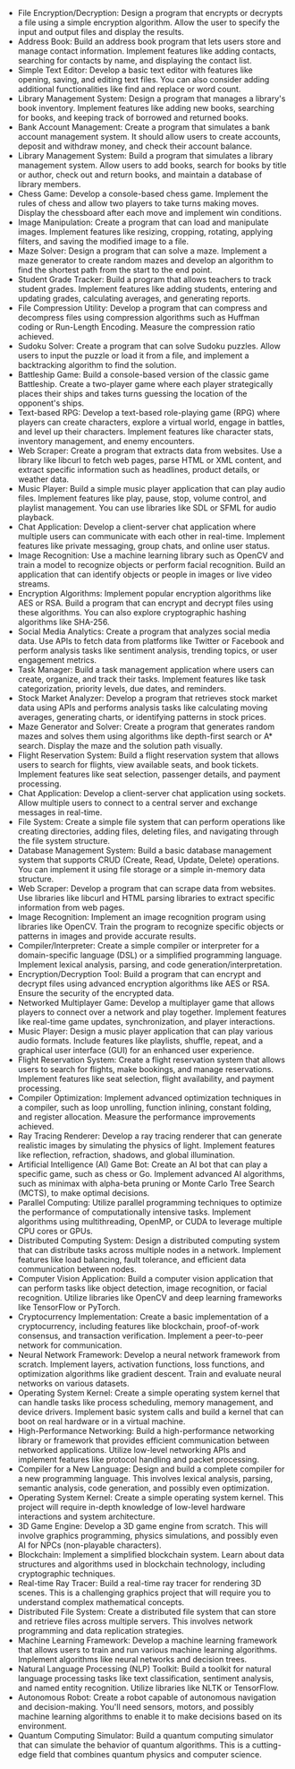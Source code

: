 * File Encryption/Decryption: Design a program that encrypts or decrypts a file using a simple encryption algorithm. Allow the user to specify the input and output files and display the results.
* Address Book: Build an address book program that lets users store and manage contact information. Implement features like adding contacts, searching for contacts by name, and displaying the contact list.
* Simple Text Editor: Develop a basic text editor with features like opening, saving, and editing text files. You can also consider adding additional functionalities like find and replace or word count.
* Library Management System: Design a program that manages a library's book inventory. Implement features like adding new books, searching for books, and keeping track of borrowed and returned books.
* Bank Account Management: Create a program that simulates a bank account management system. It should allow users to create accounts, deposit and withdraw money, and check their account balance.
* Library Management System: Build a program that simulates a library management system. Allow users to add books, search for books by title or author, check out and return books, and maintain a database of library members.
* Chess Game: Develop a console-based chess game. Implement the rules of chess and allow two players to take turns making moves. Display the chessboard after each move and implement win conditions.
* Image Manipulation: Create a program that can load and manipulate images. Implement features like resizing, cropping, rotating, applying filters, and saving the modified image to a file.
* Maze Solver: Design a program that can solve a maze. Implement a maze generator to create random mazes and develop an algorithm to find the shortest path from the start to the end point.
* Student Grade Tracker: Build a program that allows teachers to track student grades. Implement features like adding students, entering and updating grades, calculating averages, and generating reports.
* File Compression Utility: Develop a program that can compress and decompress files using compression algorithms such as Huffman coding or Run-Length Encoding. Measure the compression ratio achieved.
* Sudoku Solver: Create a program that can solve Sudoku puzzles. Allow users to input the puzzle or load it from a file, and implement a backtracking algorithm to find the solution.
* Battleship Game: Build a console-based version of the classic game Battleship. Create a two-player game where each player strategically places their ships and takes turns guessing the location of the opponent's ships.
* Text-based RPG: Develop a text-based role-playing game (RPG) where players can create characters, explore a virtual world, engage in battles, and level up their characters. Implement features like character stats, inventory management, and enemy encounters.
* Web Scraper: Create a program that extracts data from websites. Use a library like libcurl to fetch web pages, parse HTML or XML content, and extract specific information such as headlines, product details, or weather data.
* Music Player: Build a simple music player application that can play audio files. Implement features like play, pause, stop, volume control, and playlist management. You can use libraries like SDL or SFML for audio playback.
* Chat Application: Develop a client-server chat application where multiple users can communicate with each other in real-time. Implement features like private messaging, group chats, and online user status.
* Image Recognition: Use a machine learning library such as OpenCV and train a model to recognize objects or perform facial recognition. Build an application that can identify objects or people in images or live video streams.
* Encryption Algorithms: Implement popular encryption algorithms like AES or RSA. Build a program that can encrypt and decrypt files using these algorithms. You can also explore cryptographic hashing algorithms like SHA-256.
* Social Media Analytics: Create a program that analyzes social media data. Use APIs to fetch data from platforms like Twitter or Facebook and perform analysis tasks like sentiment analysis, trending topics, or user engagement metrics.
* Task Manager: Build a task management application where users can create, organize, and track their tasks. Implement features like task categorization, priority levels, due dates, and reminders.
* Stock Market Analyzer: Develop a program that retrieves stock market data using APIs and performs analysis tasks like calculating moving averages, generating charts, or identifying patterns in stock prices.
* Maze Generator and Solver: Create a program that generates random mazes and solves them using algorithms like depth-first search or A* search. Display the maze and the solution path visually.
* Flight Reservation System: Build a flight reservation system that allows users to search for flights, view available seats, and book tickets. Implement features like seat selection, passenger details, and payment processing.
* Chat Application: Develop a client-server chat application using sockets. Allow multiple users to connect to a central server and exchange messages in real-time.
* File System: Create a simple file system that can perform operations like creating directories, adding files, deleting files, and navigating through the file system structure.
* Database Management System: Build a basic database management system that supports CRUD (Create, Read, Update, Delete) operations. You can implement it using file storage or a simple in-memory data structure.
* Web Scraper: Develop a program that can scrape data from websites. Use libraries like libcurl and HTML parsing libraries to extract specific information from web pages.
* Image Recognition: Implement an image recognition program using libraries like OpenCV. Train the program to recognize specific objects or patterns in images and provide accurate results.
* Compiler/Interpreter: Create a simple compiler or interpreter for a domain-specific language (DSL) or a simplified programming language. Implement lexical analysis, parsing, and code generation/interpretation.
* Encryption/Decryption Tool: Build a program that can encrypt and decrypt files using advanced encryption algorithms like AES or RSA. Ensure the security of the encrypted data.
* Networked Multiplayer Game: Develop a multiplayer game that allows players to connect over a network and play together. Implement features like real-time game updates, synchronization, and player interactions.
* Music Player: Design a music player application that can play various audio formats. Include features like playlists, shuffle, repeat, and a graphical user interface (GUI) for an enhanced user experience.
* Flight Reservation System: Create a flight reservation system that allows users to search for flights, make bookings, and manage reservations. Implement features like seat selection, flight availability, and payment processing.
* Compiler Optimization: Implement advanced optimization techniques in a compiler, such as loop unrolling, function inlining, constant folding, and register allocation. Measure the performance improvements achieved.
* Ray Tracing Renderer: Develop a ray tracing renderer that can generate realistic images by simulating the physics of light. Implement features like reflection, refraction, shadows, and global illumination.
* Artificial Intelligence (AI) Game Bot: Create an AI bot that can play a specific game, such as chess or Go. Implement advanced AI algorithms, such as minimax with alpha-beta pruning or Monte Carlo Tree Search (MCTS), to make optimal decisions.
* Parallel Computing: Utilize parallel programming techniques to optimize the performance of computationally intensive tasks. Implement algorithms using multithreading, OpenMP, or CUDA to leverage multiple CPU cores or GPUs.
* Distributed Computing System: Design a distributed computing system that can distribute tasks across multiple nodes in a network. Implement features like load balancing, fault tolerance, and efficient data communication between nodes.
* Computer Vision Application: Build a computer vision application that can perform tasks like object detection, image recognition, or facial recognition. Utilize libraries like OpenCV and deep learning frameworks like TensorFlow or PyTorch.
* Cryptocurrency Implementation: Create a basic implementation of a cryptocurrency, including features like blockchain, proof-of-work consensus, and transaction verification. Implement a peer-to-peer network for communication.
* Neural Network Framework: Develop a neural network framework from scratch. Implement layers, activation functions, loss functions, and optimization algorithms like gradient descent. Train and evaluate neural networks on various datasets.
* Operating System Kernel: Create a simple operating system kernel that can handle tasks like process scheduling, memory management, and device drivers. Implement basic system calls and build a kernel that can boot on real hardware or in a virtual machine.
* High-Performance Networking: Build a high-performance networking library or framework that provides efficient communication between networked applications. Utilize low-level networking APIs and implement features like protocol handling and packet processing.
* Compiler for a New Language: Design and build a complete compiler for a new programming language. This involves lexical analysis, parsing, semantic analysis, code generation, and possibly even optimization.
* Operating System Kernel: Create a simple operating system kernel. This project will require in-depth knowledge of low-level hardware interactions and system architecture.
* 3D Game Engine: Develop a 3D game engine from scratch. This will involve graphics programming, physics simulations, and possibly even AI for NPCs (non-playable characters).
* Blockchain: Implement a simplified blockchain system. Learn about data structures and algorithms used in blockchain technology, including cryptographic techniques.
* Real-time Ray Tracer: Build a real-time ray tracer for rendering 3D scenes. This is a challenging graphics project that will require you to understand complex mathematical concepts.
* Distributed File System: Create a distributed file system that can store and retrieve files across multiple servers. This involves network programming and data replication strategies.
* Machine Learning Framework: Develop a machine learning framework that allows users to train and run various machine learning algorithms. Implement algorithms like neural networks and decision trees.
* Natural Language Processing (NLP) Toolkit: Build a toolkit for natural language processing tasks like text classification, sentiment analysis, and named entity recognition. Utilize libraries like NLTK or TensorFlow.
* Autonomous Robot: Create a robot capable of autonomous navigation and decision-making. You'll need sensors, motors, and possibly machine learning algorithms to enable it to make decisions based on its environment.
* Quantum Computing Simulator: Build a quantum computing simulator that can simulate the behavior of quantum algorithms. This is a cutting-edge field that combines quantum physics and computer science.